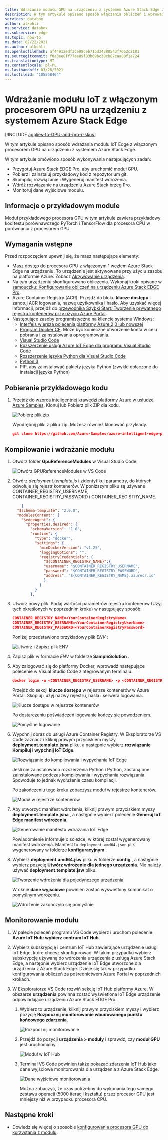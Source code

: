 ```yaml
---
title: Wdrażanie modułu GPU na urządzeniu z systemem Azure Stack Edge z procesorem GPU Pro | Microsoft Docs
description: W tym artykule opisano sposób włączania obliczeń i wprowadzania danych do Azure Stack brzegowych urządzeń z systemem Pro za pośrednictwem lokalnego interfejsu użytkownika.
services: databox
author: alkohli
ms.service: databox
ms.subservice: edge
ms.topic: how-to
ms.date: 02/22/2021
ms.author: alkohli
ms.openlocfilehash: af44912edf3ce98ceb71bd34388543f7652c2181
ms.sourcegitcommit: f0a3ee8ff77ee89f83b69bc30cb87caa80f1e724
ms.translationtype: MT
ms.contentlocale: pl-PL
ms.lasthandoff: 03/26/2021
ms.locfileid: "105568464"
---
```

# <a name="deploy-a-gpu-enabled-iot-module-on-azure-stack-edge-pro-gpu-device"></a>Wdrażanie modułu IoT z włączonym procesorem GPU na urządzeniu z systemem Azure Stack Edge

[!INCLUDE [applies-to-GPU-and-pro-r-skus](../../includes/azure-stack-edge-applies-to-gpu-pro-r-sku.md)]

W tym artykule opisano sposób wdrażania modułu IoT Edge z włączonym procesorem GPU na urządzeniu z systemem Azure Stack Edge. 

W tym artykule omówiono sposób wykonywania następujących zadań:
  - Przygotuj Azure Stack EDGE Pro, aby uruchomić moduł GPU.
  - Pobierz i zainstaluj przykładowy kod z repozytorium git.
  - Skompiluj rozwiązanie i Wygeneruj manifest wdrożenia.
  - Wdróż rozwiązanie na urządzeniu Azure Stack brzeg Pro.
  - Monitoruj dane wyjściowe modułu.


## <a name="about-sample-module"></a>Informacje o przykładowym module

Moduł przykładowego procesora GPU w tym artykule zawiera przykładowy kod testu porównawczego PyTorch i TensorFlow dla procesora CPU w porównaniu z procesorem GPU.

## <a name="prerequisites"></a>Wymagania wstępne

Przed rozpoczęciem upewnij się, że masz następujące elementy:

- Masz dostęp do procesora GPU z włączonym 1 węzłem Azure Stack Edge na urządzeniu. To urządzenie jest aktywowane przy użyciu zasobu na platformie Azure. Zobacz [Aktywowanie urządzenia](azure-stack-edge-gpu-deploy-activate.md).
- Na tym urządzeniu skonfigurowano obliczenia. Wykonaj kroki opisane w [samouczku: Konfigurowanie obliczeń na urządzeniu Azure Stack EDGE Pro](azure-stack-edge-gpu-deploy-configure-compute.md).
- Azure Container Registry (ACR). Przejdź do bloku **klucze dostępu** i zanotuj ACR logowania, nazwę użytkownika i hasło. Aby uzyskać więcej informacji, przejdź do [przewodnika Szybki Start: Tworzenie prywatnego rejestru kontenerów przy użyciu Azure Portal](../container-registry/container-registry-get-started-portal.md#create-a-container-registry).
- Następujące zasoby programistyczne na kliencie systemu Windows:
    - [Interfejs wiersza polecenia platformy Azure 2,0 lub nowszej](https://aka.ms/installazurecliwindows)
    - [Program Docker CE](https://store.docker.com/editions/community/docker-ce-desktop-windows). Może być konieczne utworzenie konta w celu pobrania i zainstalowania oprogramowania.
    - [Visual Studio Code](https://code.visualstudio.com/)  
    - [Rozszerzenie usługi Azure IoT Edge dla programu Visual Studio Code](https://marketplace.visualstudio.com/items?itemName=vsciot-vscode.azure-iot-edge)    
    - [Rozszerzenie języka Python dla Visual Studio Code](https://marketplace.visualstudio.com/items?itemName=ms-python.python)    
    - [Python 3](https://www.python.org/)    
    - PIP, aby zainstalować pakiety języka Python (zwykle dołączone do instalacji języka Python)

## <a name="get-the-sample-code"></a>Pobieranie przykładowego kodu

1. Przejdź do [wzorca inteligentnej krawędzi platformy Azure w usłudze Azure Samples](https://github.com/azure-samples/azure-intelligent-edge-patterns). Klonuj lub Pobierz plik ZIP dla kodu. 

    ![Pobierz plik zip](media/azure-stack-edge-gpu-deploy-sample-module/download-zip-file-1.png)

    Wyodrębnij pliki z pliku zip. Możesz również klonować przykłady.

    ```json
    git clone https://github.com/Azure-Samples/azure-intelligent-edge-patterns.git
    ```

## <a name="build-and-deploy-module"></a>Kompilowanie i wdrażanie modułu

1. Otwórz folder **GpuReferenceModules** w Visual Studio Code.

    ![Otwórz GPUReferenceModules w VS Code](media/azure-stack-edge-gpu-deploy-sample-module/open-folder-gpu-sample-1.png)

2. Otwórz *deployment.template.js* i zidentyfikuj parametry, do których odwołuje się rejestr kontenerów. W poniższym pliku są używane CONTAINER_REGISTRY_USERNAME, CONTAINER_REGISTRY_PASSWORD i CONTAINER_REGISTRY_NAME.

    ```json
        {
      "$schema-template": "2.0.0",
      "modulesContent": {
        "$edgeAgent": {
          "properties.desired": {
            "schemaVersion": "1.0",
            "runtime": {
              "type": "docker",
              "settings": {
                "minDockerVersion": "v1.25",
                "loggingOptions": "",
                "registryCredentials": {
                  "${CONTAINER_REGISTRY_NAME}":{
                  "username": "$CONTAINER_REGISTRY_USERNAME",
                  "password": "$CONTAINER_REGISTRY_PASSWORD",
                  "address": "${CONTAINER_REGISTRY_NAME}.azurecr.io"
                  }
                }
              }
            },
    ```
3. Utwórz nowy plik. Podaj wartości parametrów rejestru kontenerów (Użyj tych określonych w poprzednim kroku) w następujący sposób: 

    ```json
    CONTAINER_REGISTRY_NAME=<YourContainerRegistryName>
    CONTAINER_REGISTRY_USERNAME=<YourContainerRegistryUserName>
    CONTAINER_REGISTRY_PASSWORD=<YourContainerRegistryPassword>
    ```
    Poniżej przedstawiono przykładowy plik *ENV* :
    
    ![Utwórz i Zapisz plik ENV](media/azure-stack-edge-gpu-deploy-sample-module/create-save-env-file-1.png)

4. Zapisz plik w formacie *ENV* w folderze **SampleSolution** .

5. Aby zalogować się do platformy Docker, wprowadź następujące polecenie w Visual Studio Code zintegrowanym terminalu. 

    ```json
    docker login -u <CONTAINER_REGISTRY_USERNAME> -p <CONTAINER_REGISTRY_PASSWORD> <CONTAINER_REGISTRY_NAME>
    ```
    Przejdź do sekcji **klucze dostępu** w rejestrze kontenerów w Azure Portal. Skopiuj i użyj nazwy rejestru, hasła i serwera logowania.

    ![Klucze dostępu w rejestrze kontenerów](media/azure-stack-edge-gpu-deploy-sample-module/container-registry-access-keys-1.png)

    Po dostarczeniu poświadczeń logowanie kończy się powodzeniem.

    ![Pomyślne logowanie](media/azure-stack-edge-gpu-deploy-sample-module/successful-sign-in-1.png)

6. Wypchnij obraz do usługi Azure Container Registry. W Eksploratorze VS Code zaznacz i kliknij prawym przyciskiem myszy **deployment.template.jsna** pliku, a następnie wybierz **rozwiązanie Kompiluj i wypchnij IoT Edge**. 

    ![Rozwiązanie do kompilowania i wypychania IoT Edge](media/azure-stack-edge-gpu-deploy-sample-module/build-push-iot-edge-solution-1.png)   

    Jeśli nie zainstalowano rozszerzenia Python i Python, zostaną one zainstalowane podczas kompilowania i wypychania rozwiązania. Spowoduje to jednak wydłużenie czasu kompilacji. 

    Po zakończeniu tego kroku zobaczysz moduł w rejestrze kontenerów.

    ![Moduł w rejestrze kontenerów](media/azure-stack-edge-gpu-deploy-sample-module/module-container-registry-1.png)    


7. Aby utworzyć manifest wdrożenia, kliknij prawym przyciskiem myszy **deployment.template.jsna** , a następnie wybierz polecenie **Generuj IoT Edge manifest wdrożenia**. 

    ![Generowanie manifestu wdrażania IoT Edge](media/azure-stack-edge-gpu-deploy-sample-module/generate-iot-edge-deployment-manifest-1.png)  

    Powiadomienie informuje o ścieżce, w której został wygenerowany manifest wdrożenia. Manifest to `deployment.amd64.json` plik wygenerowany w folderze **konfiguracyjnym** . 

8. Wybierz **deployment.amd64.jsw** pliku w folderze **config** , a następnie wybierz pozycję **Utwórz wdrożenie dla jednego urządzenia**. Nie należy używać **deployment.template.jsw** pliku. 

    ![Tworzenie wdrożenia dla pojedynczego urządzenia](media/azure-stack-edge-gpu-deploy-sample-module/create-deployment-single-device-1.png)  

    W oknie **dane wyjściowe** powinien zostać wyświetlony komunikat o pomyślnym wdrożeniu.

    ![Wdrożenie zakończyło się pomyślnie](media/azure-stack-edge-gpu-deploy-sample-module/deployment-succeeded-output-1.png) 

## <a name="monitor-the-module"></a>Monitorowanie modułu  

1. W palecie poleceń programu VS Code wybierz i uruchom polecenie **Azure IoT Hub: wybierz centrum IoT Hub**.

2. Wybierz subskrypcję i centrum IoT Hub zawierające urządzenie usługi IoT Edge, które chcesz skonfigurować. W takim przypadku wybierz subskrypcję używaną do wdrożenia urządzenia z usługą Azure Stack Edge, a następnie wybierz urządzenie IoT Edge utworzone dla urządzenia z Azure Stack Edge. Dzieje się tak w przypadku konfigurowania obliczeń za pośrednictwem Azure Portal w poprzednich krokach.

3. W Eksploratorze VS Code rozwiń sekcję IoT Hub platformy Azure. W obszarze **urządzenia** powinna zostać wyświetlona IoT Edge urządzenie odpowiadające urządzeniu Azure Stack EDGE Pro. 

    1. Wybierz to urządzenie, kliknij prawym przyciskiem myszy i wybierz pozycję **Rozpocznij monitorowanie wbudowanego punktu końcowego zdarzenia**.
  
        ![Rozpocznij monitorowanie](media/azure-stack-edge-gpu-deploy-sample-module/monitor-builtin-event-endpoint-1.png)  

    2. Przejdź do pozycji **urządzenia > moduły** i sprawdź, czy **moduł GPU** jest uruchomiony.

        ![Moduł w IoT Hub](media/azure-stack-edge-gpu-deploy-sample-module/module-iot-hub-1.png)  

    3. Terminal VS Code powinien także pokazać zdarzenia IoT Hub jako dane wyjściowe monitorowania dla urządzenia z Azure Stack Edge.

        ![Dane wyjściowe monitorowania](media/azure-stack-edge-gpu-deploy-sample-module/monitor-events-output-1.png) 

        Można zobaczyć, że czas potrzebny do wykonania tego samego zestawu operacji (5000 iteracji kształtu) przez procesor GPU jest mniejszy niż w przypadku procesora CPU.

## <a name="next-steps"></a>Następne kroki

- Dowiedz się więcej o sposobie [konfigurowania procesora GPU do korzystania z modułu](./azure-stack-edge-gpu-configure-gpu-modules.md).